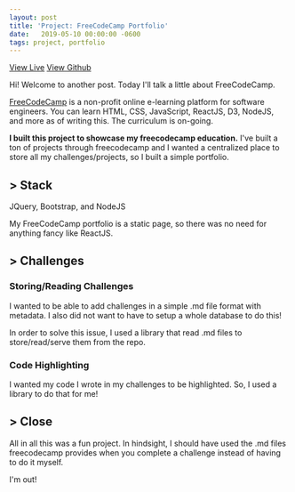 ```yaml
---
layout: post
title: 'Project: FreeCodeCamp Portfolio'
date:   2019-05-10 00:00:00 -0600
tags: project, portfolio
---
```

<a href="https://freecodecamp-portfolio.glitch.me/">View Live</a>
<a href="https://github.com/Alex-Cannon/freeCodeCampPortfolio">View Github</a>

Hi! Welcome to another post. Today I'll talk a little about FreeCodeCamp.

[FreeCodeCamp](https://freecodecamp.org) is a non-profit online e-learning platform for software engineers. You can learn HTML, CSS, JavaScript, ReactJS, D3, NodeJS, and more as of writing this. The curriculum is on-going.

**I built this project to showcase my freecodecamp education.** I've built a ton of projects through freecodecamp and I wanted a centralized place to store all my challenges/projects, so I built a simple portfolio.

## > Stack
JQuery, Bootstrap, and NodeJS

My FreeCodeCamp portfolio is a static page, so there was no need for anything fancy like ReactJS.

## > Challenges
### Storing/Reading Challenges
I wanted to be able to add challenges in a simple .md file format with metadata. I also did not want to have to setup a whole database to do this!

In order to solve this issue, I used a library that read .md files to store/read/serve them from the repo.

### Code Highlighting
I wanted my code I wrote in my challenges to be highlighted. So, I used a library to do that for me!

## > Close
All in all this was a fun project. In hindsight, I should have used the .md files freecodecamp provides when you complete a challenge instead of having to do it myself.

I'm out!
